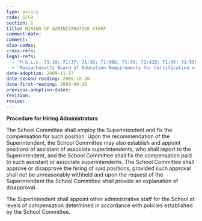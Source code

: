 ```yaml
---
type: policy
code: GCFB
section: G
title: HIRING OF ADMINISTRATIVE STAFF
comment-date:
comment:
also-codes:
cross-refs:
legal-refs:
  - "M.G.L.c. 71:16; 71:37; 71:38; 71:38G; 71:39; 71:42B; 71:45; 71:55B; 71:59; 71:59B"
  - "Massachusetts Board of Education Requirements for Certification of Teachers, Principals, Supervisors, Directors, Superintendents and Assistant Superintendents in the Public Schools of the Commonwealth of Massachusetts as currently revised."
date-adoption: 2009-11-17
date-second-reading: 2009-10-20
date-first-reading: 2009-09-20
previous-adoption-dates: 
revision: 
review: 
---
```


**Procedure for Hiring Administrators**

The School Committee shall employ the Superintendent and fix the compensation for such position.  Upon the recommendation of the Superintendent, the School Committee may also establish and appoint positions of assistant of associate superintendents, who shall report to the Superintendent, and the School Committee shall fix the compensation paid to such assistant or associate superintendents.  The School Committee shall approve or disapprove the hiring of said positions, provided such approval shall not be unreasonably withheld and upon the request of the Superintendent the School Committee shall provide an explanation of disapproval.

The Superintendent shall appoint other administrative staff for the School at levels of compensation determined in accordance with policies established by the School Committee.

